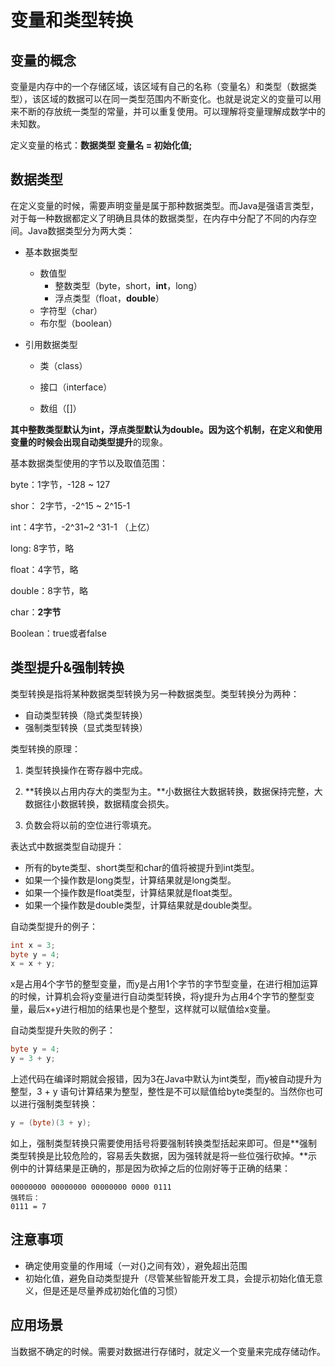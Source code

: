 # 变量和类型转换

## 变量的概念
变量是内存中的一个存储区域，该区域有自己的名称（变量名）和类型（数据类型），该区域的数据可以在同一类型范围内不断变化。也就是说定义的变量可以用来不断的存放统一类型的常量，并可以重复使用。可以理解将变量理解成数学中的未知数。

定义变量的格式：**数据类型 变量名 = 初始化值;**



## 数据类型

在定义变量的时候，需要声明变量是属于那种数据类型。而Java是强语言类型，对于每一种数据都定义了明确且具体的数据类型，在内存中分配了不同的内存空间。Java数据类型分为两大类：

- 基本数据类型

  - 数值型
    - 整数类型（byte，short，**int**，long）
    - 浮点类型（float，**double**）
  - 字符型（char）
  - 布尔型（boolean）

- 引用数据类型
  - 类（class）

  - 接口（interface）

  - 数组（[]）

    

**其中整数类型默认为int，浮点类型默认为double。**因为这个机制，在定义和使用变量的时候会出现**自动类型提升**的现象。



基本数据类型使用的字节以及取值范围：

byte：1字节，-128 ~ 127

shor： 2字节，-2^15 ~ 2^15-1

int：4字节，-2^31~2 ^31-1 （上亿）

long: 8字节，略

float：4字节，略

double：8字节，略

char：**2字节**

Boolean：true或者false



## 类型提升&强制转换

类型转换是指将某种数据类型转换为另一种数据类型。类型转换分为两种：

- 自动类型转换（隐式类型转换）
- 强制类型转换（显式类型转换）



类型转换的原理：

1. 类型转换操作在寄存器中完成。

2. **转换以占用内存大的类型为主。**小数据往大数据转换，数据保持完整，大数据往小数据转换，数据精度会损失。

3. 负数会将以前的空位进行零填充。

   

表达式中数据类型自动提升：

- 所有的byte类型、short类型和char的值将被提升到int类型。
- 如果一个操作数是long类型，计算结果就是long类型。
- 如果一个操作数是float类型，计算结果就是float类型。
- 如果一个操作数是double类型，计算结果就是double类型。

自动类型提升的例子：

```java
int x = 3;
byte y = 4;
x = x + y;
```

x是占用4个字节的整型变量，而y是占用1个字节的字节型变量，在进行相加运算的时候，计算机会将y变量进行自动类型转换，将y提升为占用4个字节的整型变量，最后x+y进行相加的结果也是个整型，这样就可以赋值给x变量。



自动类型提升失败的例子：

```java
byte y = 4;
y = 3 + y;
```

上述代码在编译时期就会报错，因为3在Java中默认为int类型，而y被自动提升为整型，3 + y 语句计算结果为整型，整性是不可以赋值给byte类型的。当然你也可以进行强制类型转换：

```java
y = (byte)(3 + y);
```

如上，强制类型转换只需要使用括号将要强制转换类型括起来即可。但是**强制类型转换是比较危险的，容易丢失数据，因为强转就是将一些位强行砍掉。**示例中的计算结果是正确的，那是因为砍掉之后的位刚好等于正确的结果：

```
00000000 00000000 00000000 0000 0111
强转后：
0111 = 7
```



## 注意事项

- 确定使用变量的作用域（一对{}之间有效），避免超出范围
- 初始化值，避免自动类型提升（尽管某些智能开发工具，会提示初始化值无意义，但是还是尽量养成初始化值的习惯）



## 应用场景

当数据不确定的时候。需要对数据进行存储时，就定义一个变量来完成存储动作。